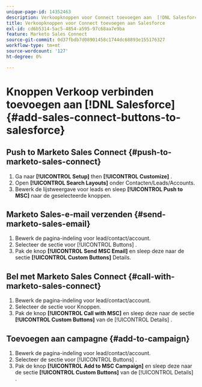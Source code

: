 ```yaml
---
unique-page-id: 14352463
description: Verkoopknoppen voor Connect toevoegen aan  [!DNL Salesforce]  - Marketo Docs - Productdocumentatie
title: Verkoopknoppen voor Connect toevoegen aan Salesforce
exl-id: cd6b5314-5ac5-4854-a595-97c68aa7e9ba
feature: Marketo Sales Connect
source-git-commit: 0d37fbdb7d08901458c1744dc68893e155176327
workflow-type: tm+mt
source-wordcount: '127'
ht-degree: 0%

---
```


# Knoppen Verkoop verbinden toevoegen aan [!DNL Salesforce] {#add-sales-connect-buttons-to-salesforce}

## Push to Marketo Sales Connect {#push-to-marketo-sales-connect}

1. Ga naar **[!UICONTROL Setup]** then **[!UICONTROL Customize]** .
1. Open **[!UICONTROL Search Layouts]** onder Contacten/Leads/Accounts.
1. Bewerk de lijstweergave voor leads en sleep **[!UICONTROL Push to MSC]** naar de geselecteerde knoppen.

## Marketo Sales-e-mail verzenden {#send-marketo-sales-email}

1. Bewerk de pagina-indeling voor lead/contact/account.
1. Selecteer de sectie voor [!UICONTROL Buttons] .
1. Pak de knop **[!UICONTROL Send MSC Email]** en sleep deze naar de sectie **[!UICONTROL Custom Buttons]** Details.

## Bel met Marketo Sales Connect {#call-with-marketo-sales-connect}

1. Bewerk de pagina-indeling voor lead/contact/account.
1. Selecteer de sectie voor Knoppen.
1. Pak de knop **[!UICONTROL Call with MSC]** en sleep deze naar de sectie **[!UICONTROL Custom Buttons]** van de [!UICONTROL Details] .

## Toevoegen aan campagne {#add-to-campaign}

1. Bewerk de pagina-indeling voor lead/contact/account.
1. Selecteer de sectie voor [!UICONTROL Buttons] .
1. Pak de knop **[!UICONTROL Add to MSC Campaign]** en sleep deze naar de sectie **[!UICONTROL Custom Buttons]** van de [!UICONTROL Details] .
